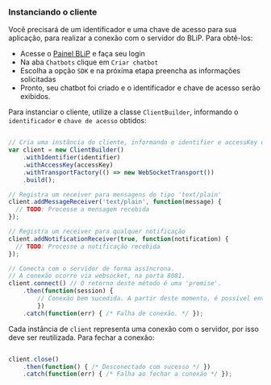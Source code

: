 ### Instanciando o cliente

Você precisará de um identificador e uma chave de acesso para sua aplicação, para realizar a conexão com o servidor do BLiP. Para obtê-los:
- Acesse o [Painel BLiP](https://portal.blip.ai) e faça seu login
- Na aba `Chatbots` clique em `Criar chatbot`
- Escolha a opção `SDK` e na próxima etapa preencha as informações solicitadas
- Pronto, seu chatbot foi criado e o identificador e chave de acesso serão exibidos.

Para instanciar o cliente, utilize a classe `ClientBuilder`, informando o `identificador` e `chave de acesso` obtidos:

```javascript

// Cria uma instância do cliente, informando o identifier e accessKey do seu chatbot 
var client = new ClientBuilder()
    .withIdentifier(identifier)
    .withAccessKey(accessKey)
    .withTransportFactory(() => new WebSocketTransport())
    .build();

// Registra um receiver para mensagens do tipo 'text/plain'
client.addMessageReceiver('text/plain', function(message) {
  // TODO: Processe a mensagem recebida
});

// Registra um receiver para qualquer notificação
client.addNotificationReceiver(true, function(notification) {
  // TODO: Processe a notificação recebida
});

// Conecta com o servidor de forma assíncrona. 
// A conexão ocorre via websocket, na porta 8081.
client.connect() // O retorno deste método é uma 'promise'.
    .then(function(session) { 
        // Conexão bem sucedida. A partir deste momento, é possível enviar e receber envelopes do servidor. */ 
        })  
    .catch(function(err) { /* Falha de conexão. */ }); 

```

Cada instância de `client` representa uma conexão com o servidor, por isso deve ser reutilizada. Para fechar a conexão:

```javascript

client.close()
    .then(function() { /* Desconectado com sucesso */ })  
    .catch(function(err) { /* Falha ao fechar a conexão */ }); 

```
